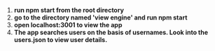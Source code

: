 1. **run npm start from the root directory**
2. **go to the directory named 'view engine' and run npm start**
3. **open localhost:3001 to view the app**
4. **The app searches users on the basis of usernames. Look into the users.json to view user details.**

